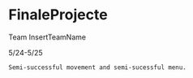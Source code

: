 # FinaleProjecte

Team InsertTeamName

5/24-5/25

	Semi-successful movement and semi-sucessful menu.